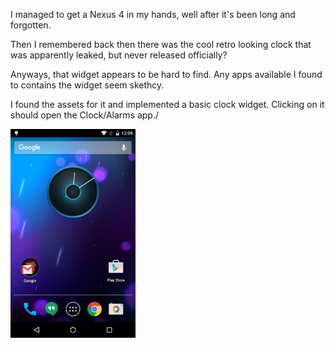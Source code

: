 I managed to get a Nexus 4 in my hands, well after it's been long and forgotten. 

Then I remembered back then there was the cool retro looking clock that was apparently leaked, but never released officially?

Anyways, that widget appears to be hard to find. Any apps available I found to contains the widget seem skethcy.

I found the assets for it and implemented a basic clock widget. Clicking on it should open the Clock/Alarms app./ 

<img src="https://raw.githubusercontent.com/LossyDragon/NexusClock/master/images/screenshot.png" width="200px" />